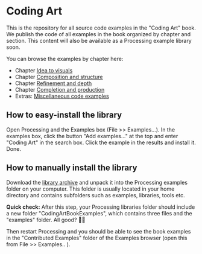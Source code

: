 # Coding Art

This is the repository for all source code examples in the "Coding Art" book. We publish the code of all examples in the book organized by chapter and section.
This content will also be available as a Processing example library soon.

You can browse the examples by chapter here:

* Chapter [Idea to visuals](/examples/1_chapter_idea_to_visuals)
* Chapter [Composition and structure](/examples/2_chapter_composition_and_structure)
* Chapter [Refinement and depth](/examples/3_chapter_refinement_and_depth)
* Chapter [Completion and production](/examples/4_chapter_completion_and_production)
* Extras: [Miscellaneous code examples](/examples/5_extras)


## How to easy-install the library

Open Processing and the Examples box (File >> Examples...). In the examples box, click the button "Add examples..." at the top and enter "Coding Art" in the search box. Click the example in the results and install it. Done.


## How to manually install the library

Download the [library archive](https://codingart-book.github.io/examples/CodingArtBookExamples.zip) and unpack it into the Processing examples folder on your computer. This folder is usually located in your home directory and contains subfolders such as examples, libraries, tools etc.

__Quick check:__ After this step, your Processing libraries folder should include a new folder "CodingArtBookExamples", which contains three files and the "examples" folder. All good? 🏄‍♂️

Then restart Processing and you should be able to see the book examples in the "Contributed Examples" folder of the Examples browser (open this from File >> Examples.. ).
